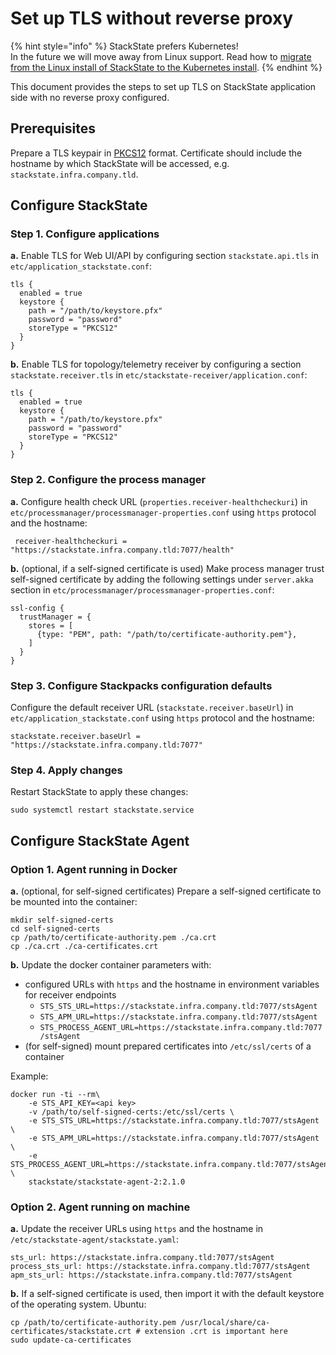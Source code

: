 # Set up TLS without reverse proxy

{% hint style="info" %}
StackState prefers Kubernetes!  
In the future we will move away from Linux support. Read how to [migrate from the Linux install of StackState to the Kubernetes install](/setup/installation/kubernetes_install/migrate_from_linux.md).
{% endhint %}

This document provides the steps to set up TLS on StackState application side with no reverse proxy configured.

## Prerequisites

Prepare a TLS keypair in [PKCS12](https://en.wikipedia.org/wiki/PKCS_12) format. Certificate should include the hostname by which StackState will be accessed, e.g. `stackstate.infra.company.tld`.

## Configure StackState

### Step 1. Configure applications

**a.** Enable TLS for Web UI/API by configuring section `stackstate.api.tls` in `etc/application_stackstate.conf`:

```text
tls {
  enabled = true
  keystore {
    path = "/path/to/keystore.pfx"
    password = "password"
    storeType = "PKCS12"
  }
}
```

**b.** Enable TLS for topology/telemetry receiver by configuring a section `stackstate.receiver.tls` in `etc/stackstate-receiver/application.conf`:

```text
tls {
  enabled = true
  keystore {
    path = "/path/to/keystore.pfx"
    password = "password"
    storeType = "PKCS12"
  }
}
```

### Step 2. Configure the process manager

**a.** Configure health check URL \(`properties.receiver-healthcheckuri`\) in `etc/processmanager/processmanager-properties.conf` using `https` protocol and the hostname:

```text
 receiver-healthcheckuri = "https://stackstate.infra.company.tld:7077/health"
```

**b.** \(optional, if a self-signed certificate is used\) Make process manager trust self-signed certificate by adding the following settings under `server.akka` section in `etc/processmanager/processmanager-properties.conf`:

```text
ssl-config {
  trustManager = {
    stores = [
      {type: "PEM", path: "/path/to/certificate-authority.pem"},
    ]
  }
}
```

### Step 3. Configure Stackpacks configuration defaults

Configure the default receiver URL \(`stackstate.receiver.baseUrl`\) in `etc/application_stackstate.conf` using `https` protocol and the hostname:

```text
stackstate.receiver.baseUrl = "https://stackstate.infra.company.tld:7077"
```

### Step 4. Apply changes

Restart StackState to apply these changes:

```text
sudo systemctl restart stackstate.service
```

## Configure StackState Agent

### Option 1. Agent running in Docker

**a.** \(optional, for self-signed certificates\) Prepare a self-signed certificate to be mounted into the container:

```text
mkdir self-signed-certs
cd self-signed-certs
cp /path/to/certificate-authority.pem ./ca.crt
cp ./ca.crt ./ca-certificates.crt
```

**b.** Update the docker container parameters with:

* configured URLs with `https` and the hostname in environment variables for receiver endpoints
  * `STS_STS_URL=https://stackstate.infra.company.tld:7077/stsAgent`
  * `STS_APM_URL=https://stackstate.infra.company.tld:7077/stsAgent`
  * `STS_PROCESS_AGENT_URL=https://stackstate.infra.company.tld:7077/stsAgent`
* \(for self-signed\) mount prepared certificates into `/etc/ssl/certs` of a container

Example:

```text
docker run -ti --rm\
    -e STS_API_KEY=<api key>
    -v /path/to/self-signed-certs:/etc/ssl/certs \
    -e STS_STS_URL=https://stackstate.infra.company.tld:7077/stsAgent \
    -e STS_APM_URL=https://stackstate.infra.company.tld:7077/stsAgent \
    -e STS_PROCESS_AGENT_URL=https://stackstate.infra.company.tld:7077/stsAgent \
    stackstate/stackstate-agent-2:2.1.0
```

### Option 2. Agent running on machine

**a.** Update the receiver URLs using `https` and the hostname in `/etc/stackstate-agent/stackstate.yaml`:

```text
sts_url: https://stackstate.infra.company.tld:7077/stsAgent
process_sts_url: https://stackstate.infra.company.tld:7077/stsAgent
apm_sts_url: https://stackstate.infra.company.tld:7077/stsAgent
```

**b.** If a self-signed certificate is used, then import it with the default keystore of the operating system. Ubuntu:

```text
cp /path/to/certificate-authority.pem /usr/local/share/ca-certificates/stackstate.crt # extension .crt is important here
sudo update-ca-certificates
```

